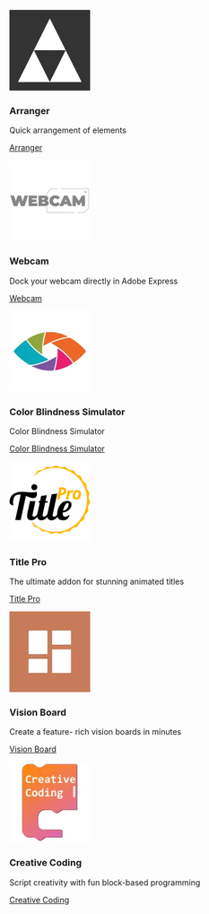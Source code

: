 
<MiniResourceCard slots="image,heading,text,link" repeat="6" theme="light" inRow="3" className="trending-cards end-cards"/>

![Arranger](./images/arranger.jpg)

### Arranger

Quick arrangement of elements

[Arranger](https://adobesparkpost.app.link/TR9Mb7TXFLb?addOnId=wh7gmh32l)

![Webcam](./images/webcam.jpg)

### Webcam

Dock your webcam directly in Adobe Express

[Webcam](https://adobesparkpost.app.link/TR9Mb7TXFLb?addOnId=w8lk74ilm)

![Color Blindness Simulator](./images/color-blindness.jpg)

### Color Blindness Simulator

Color Blindness Simulator

[Color Blindness Simulator](https://adobesparkpost.app.link/TR9Mb7TXFLb?addOnId=w3n7k0gni)

![Title Pro](./images/title-pro.jpg)

### Title Pro

The ultimate addon for stunning animated titles

[Title Pro](https://adobesparkpost.app.link/TR9Mb7TXFLb?addOnId=w24599mji)

![Vision Board](./images/vision-board.jpg)

### Vision Board

Create a feature- rich vision boards in minutes

[Vision Board](https://adobesparkpost.app.link/TR9Mb7TXFLb?addOnId=wgl44lhj3)

![Creative Coding](./images/creative-coding.jpg)

### Creative Coding

Script creativity with fun block-based programming

[Creative Coding](https://adobesparkpost.app.link/TR9Mb7TXFLb?addOnId=w2ji95k72)
